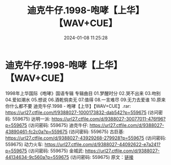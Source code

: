 ﻿---
title: 迪克牛仔.1998-咆哮【上华】【WAV+CUE】
date: 2024-01-08 11:25:28
categories: WAV车载音乐、镜像
tags: 华语中文
---
# 迪克牛仔.1998-咆哮【上华】【WAV+CUE】

1998年上华国际《咆哮》国语专辑
专辑曲目
01.梦醒时分
02.哭不出来
03.吻别
04.爱如潮水
05.想说
06.酒乾倘卖无
07.值得
08.一言难尽
09.无力去爱谁
10.原来你什么都不要
迪克牛仔.1998 - 咆哮【上华】【WAV+CUE】.rar: https://url27.ctfile.com/f/9388027-1000173832-dab542?p=559675
(访问密码: 559675)
达明一派: https://url27.ctfile.com/d/9388027-30077011-476f96?p=559675
(访问密码: 559675)
迪克牛仔: https://url27.ctfile.com/d/9388027-43890461-fc2c0a?p=559675
(访问密码: 559675)
古巨基: https://url27.ctfile.com/d/9388027-43929268-279928?p=559675
(访问密码: 559675)
动力火车: https://url27.ctfile.com/d/9388027-44092622-e7a241?p=559675
(访问密码: 559675)
金城武: https://url27.ctfile.com/d/9388027-44134634-9c560a?p=559675
(访问密码: 559675)
原文：[链接](https://blog.sina.com.cn/s/blog_1647c7e760103144o.html)